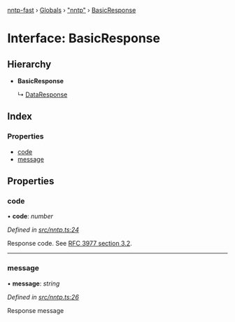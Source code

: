 [nntp-fast](../README.md) › [Globals](../globals.md) › ["nntp"](../modules/_nntp_.md) › [BasicResponse](_nntp_.basicresponse.md)

# Interface: BasicResponse

## Hierarchy

* **BasicResponse**

  ↳ [DataResponse](_nntp_.dataresponse.md)

## Index

### Properties

* [code](_nntp_.basicresponse.md#code)
* [message](_nntp_.basicresponse.md#message)

## Properties

###  code

• **code**: *number*

*Defined in [src/nntp.ts:24](https://github.com/DasKraken/nntp-fast/blob/fe1dce3/src/nntp.ts#L24)*

Response code. See [RFC 3977 section 3.2](https://tools.ietf.org/html/rfc3977#section-3.2).

___

###  message

• **message**: *string*

*Defined in [src/nntp.ts:26](https://github.com/DasKraken/nntp-fast/blob/fe1dce3/src/nntp.ts#L26)*

Response message
